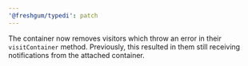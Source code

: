 ```yaml
---
'@freshgum/typedi': patch
---
```


The container now removes visitors which throw an error in their `visitContainer` method.
Previously, this resulted in them still receiving notifications from the attached container.
